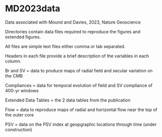 # MD2023data
Data associated with Mound and Davies, 2023, Nature Geoscience

Directories contain data files required to reproduce the figures and extended figures.

All files are simple text files either comma or tab separated.

Headers in each file provide a brief description of the variables in each column.

Br and SV = data to produce maps of radial field and secular variation on the CMB

Compliances = data for temporal evolution of field and SV compliance of 400-yr windows

Extended Data Tables = the 2 data tables from the publication

Flow = data to reproduce maps of radial and horizontal flow near the top of the outer core

PSV = data on the PSV index at geopgraphic locations through time (under construction)
